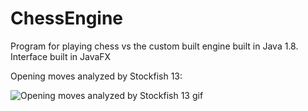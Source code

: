 # ChessEngine
Program for playing chess vs the custom built engine built in Java 1.8. Interface built in JavaFX

Opening moves analyzed by Stockfish 13: 

![Opening moves analyzed by Stockfish 13 gif](https://media.giphy.com/media/OrPypT81nX4sUMKfAE/giphy.gif)
